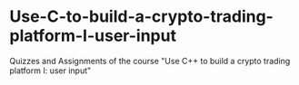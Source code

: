 # Use-C-to-build-a-crypto-trading-platform-I-user-input
Quizzes and Assignments of the course "Use C++ to build a crypto trading platform I: user input"
